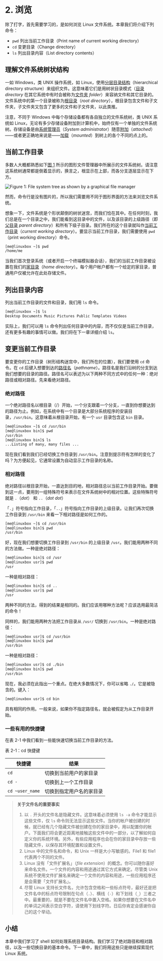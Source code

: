 # 2. 浏览

除了打字，首先需要学习的，是如何浏览 Linux 文件系统。本章我们将介绍下列命令：

- `pwd` 列出当前工作目录（Print name of current working directory）
- `cd` 变更目录（Change directory）
- `ls` 列出目录内容（List directory contents）

## 理解文件系统树状结构

一如 Windows，类 UNIX 操作系统，如 Linux，使用<u>分层目录结构</u>（hierarchical directory structure）来组织文件。这意味着它们是用树状目录模式（<u>目录</u> *directory* 在其它系统中有时会被称为<u>文件夹</u> *folder*）来容纳文件和其它目录的。文件系统中的第一个目录被称为<u>根目录</u>（*root directory*），根目录包含文件和子文件夹，子文件夹又包含了更多的文件和子文件夹，以此类推。

注意，不同于 Windows 中每个存储设备都有各自独立的文件系统树，类 UNIX 系统如 Linux，无论有多少存储设备附加到计算机中，始终仅有一个单独的文件系统树。存储设备是由<u>系统管理员</u>（*System administrator*）随意<u>附加</u>（*attached*）——或者更正确地来说是——<u>加载</u>（*mounted*）到树上的各个不同的点上的。

## 当前工作目录

多数人大概都熟悉如下<u>图 1</u> 所示的图形文件管理器中所展示的文件系统树。请注意这系统树通常都是倒着显示的，换言之，根显示在上部，而各分支逐层显示在下方。

![Figure 1: File system tree as shown by a
graphical file manager](../images/file-system-tree-as-shown-by-a-graphical-file-manager.jpg)

然而，命令行是没有图片的，所以我们需要用不同于图形界面的方法来浏览文件系统。

想象一下，文件系统是个形状颠倒的树状迷宫，而我们恰在其中。在任何时刻，我们总是在一个目录之中，我们能看到这目录中的文件，以及该目录的上级路径（即<u>父目录</u> *parent directory*）和所有下级子目录。我们所在的这个目录就叫作<u>当前工作目录</u>（*current working directory*）。要显示当前工作目录，我们需要使用 `pwd` （print working directory）命令。

```bash
[me@linuxbox ~]$ pwd
/home/me
```

当我们首次登录系统（或者开启一个终端模拟器会话），我们的当前工作目录被设置在我们的<u>家目录</u>（*home directory*）。每个用户帐户都有一个给定的家目录，普通用户仅被允许在此处存储文件。

## 列出目录内容

列出当前工作目录的文件和目录，我们用 `ls` 命令。

```bash
[me@linuxbox ~]$ ls
Desktop Documents Music Pictures Public Templates Videos
```

实际上，我们可以用 `ls` 命令列出任何目录中的内容，而不仅仅是当前工作目录，还有更多有趣的事情可以做。我们将在下一章详细介绍 `ls`。

## 变更当前工作目录

要变更你的工作目录（树形结构迷宫中，我们所在的位置），我们要使用 `cd` 命令。在 `cd` 后键入想要到达的<u>路径名</u>（*pathname*）。路径名是我们沿树的分支到达我们想要的目录的路径。路径名可以表述为以下两种不同方式中的任何一种：绝对路径或相对路径。先来看绝对路径。

### 绝对路径

一个绝对路径名以根目录（/）开始，一个分支跟着一个分支，一直到你想要达到的路径为止。例如，在系统中有一个目录是大部分系统程序的安装目录，`/usr/bin`。这意味着从根目录开始，有一个 `usr` 目录包含这 `bin` 目录。

```bash
[me@linuxbox ~]$ cd /usr/bin
[me@linuxbox bin]$ pwd
/usr/bin
[me@linuxbox bin]$ ls
...Listing of many, many files ...
```

现在我们看到我们已经切换工作目录到 `/usr/bin`。注意到提示符有怎样的变化了吗？为方便起见，它通常设置为自动显示工作目录的名称。

### 相对路径

绝对路径以根目录开始，一直达到目的地，相对路径总以当前工作目录开始。要做到这一点，要用到一组特殊符号来表示在文件系统树中的相对位置。这些特殊符号就是 `.`（*dot*） 和 `..`（*dot dot*）

「`.`」符号指向工作目录，「`..`」符号指向工作目录的上级目录。让我们再次切换工作目录到 `/usr/bin` 来看一下相对路径是如何工作的。

```bash
[me@linuxbox ~]$ cd /usr/bin
[me@linuxbox bin]$ pwd
/usr/bin
```
好，现在我们想要切换工作目录到 `/usr/bin` 的上级目录 `/usr`。我们能用两种不同的方法做。一种是绝对路径：

```bash
[me@linuxbox bin]$ cd /usr
[me@linuxbox usr]$ pwd
/usr
```

一种是相对路径：

```bash
[me@linuxbox bin]$ cd ..
[me@linuxbox usr]$ pwd
/usr
```

两种不同的方法，得到的结果是相同的。我们应该用哪种方法呢？应该选用最简洁的命令！

同样的，我们能用两种方法把工作目录从 `/usr/` 切换到 `/usr/bin`。一种是绝对路径：

```bash
[me@linuxbox usr]$ cd /usr/bin
[me@linuxbox bin]$ pwd
/usr/bin
```

一种是相对路径：

```bash
[me@linuxbox usr]$ cd ./bin
[me@linuxbox bin]$ pwd
/usr/bin
```

现在，我必须在此指出一个重点。在绝大多数情况下，你可以省略 `./`。它是被隐含的。键入：

```bash
[me@linuxbox usr]$ cd bin
```

具有相同的作用。一般来说，如果你不指定路径名，就会被假定为从工作目录开始。

### 一些有用的快捷键

在表 2-1 中我们看到一些能快速切换当前工作目录的方法。

表 2-1：cd 快捷键

| 快捷键          | 结果                     |
| --------------- | ------------------------ |
| `cd`            | 切换到当前用户的家目录   |
| `cd -`          | 切换到上一个工作目录     |
| `cd ~user_name` | 切换到指定用户名的家目录 |

> **关于文件名的重要事实**
>
> 1. 以 `.` 开头的文件名是隐藏文件。这意味着必须使用 `ls -a` 命令才能显示这些文件，仅 `ls` 命令则无法显示这些文件。当你的帐户被创建的时候，就已经有几个隐藏文件被创建在你的家目录中，用以配置你的帐户。下面我们将会更近距离地接触这些文件中的一部分，以了解如何自定义你的系统环境。另外，有些应用程序也会在你的家目录中存放一些隐藏文件，以保存其环境配置和设置文件。
> 2. Linux 中的文件名和命令，和 Unix 一样是大小写敏感的。File1 和 file1 代表两个不同的文件。
> 3. Linux 没有「文件扩展名」（*file extension*）的概念。你可以随你喜好来命名文件。一个文件的内容和用途通过其它方式来确定。尽管类 Unix 系统不使用文件扩展名来确定一个文件的内容和用途，一些应用程序还是会需要「文件扩展名」。
> 4. 尽管 Linux 支持长文件名，允许包含空格和一些标点符号，最好还是把文件名中的标点符号限制在句点（`.`）、横线（`-`）和下划线（`_`）三者之中。最重要的，就是不要在文件名中置入空格。如果你想要在文件名中的单词之间表示空白字符，请使用下划线字符。日后你肯定会感谢你自己的这个举动。

## 小结

本章中我们学习了 shell 如何处理系统目录结构。我们学习了绝对路径和相对路径，以及一些切换目录的基本命令。下一章中，我们将用这些只是继续探索现代 Linux 系统。